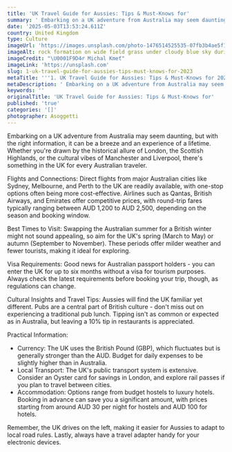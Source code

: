 ```yaml
---
title: 'UK Travel Guide for Aussies: Tips & Must-Knows for'
summary: ' Embarking on a UK adventure from Australia may seem daunting, but with the right information, it can be a breeze and an experience of a lifetime. Whe...'
date: '2025-05-03T13:53:24.611Z'
country: United Kingdom
type: Culture
imageUrl: 'https://images.unsplash.com/photo-1476514525535-07fb3b4ae5f1'
imageAlt: rock formation on wide field grass under cloudy blue sky during daytime
imageCredit: "\U0001F9D4‍♂️ Michal Kmeť"
imageLink: 'https://unsplash.com'
slug: 1-uk-travel-guide-for-aussies-tips-must-knows-for-2023
metaTitle: '''1. UK Travel Guide for Aussies: Tips & Must-Knows for 2023'''
metaDescription: ' Embarking on a UK adventure from Australia may seem daunting, but with the right information, it can be a breeze and an experience of a lifetime. Whe...'
keywords: ''
originalTitle: 'UK Travel Guide for Aussies: Tips & Must-Knows for'
published: 'true'
categories: '[]'
photographer: Asoggetti
---
```








Embarking on a UK adventure from Australia may seem daunting, but with the right information, it can be a breeze and an experience of a lifetime. Whether you're drawn by the historical allure of London, the Scottish Highlands, or the cultural vibes of Manchester and Liverpool, there's something in the UK for every Australian traveler.

Flights and Connections: Direct flights from major Australian cities like Sydney, Melbourne, and Perth to the UK are readily available, with one-stop options often being more cost-effective. Airlines such as Qantas, British Airways, and Emirates offer competitive prices, with round-trip fares typically ranging between AUD 1,200 to AUD 2,500, depending on the season and booking window.

Best Times to Visit: Swapping the Australian summer for a British winter might not sound appealing, so aim for the UK's spring (March to May) or autumn (September to November). These periods offer milder weather and fewer tourists, making it ideal for exploring.

Visa Requirements: Good news for Australian passport holders - you can enter the UK for up to six months without a visa for tourism purposes. Always check the latest requirements before booking your trip, though, as regulations can change.

Cultural Insights and Travel Tips: Aussies will find the UK familiar yet different. Pubs are a central part of British culture - don't miss out on experiencing a traditional pub lunch. Tipping isn't as common or expected as in Australia, but leaving a 10% tip in restaurants is appreciated.

Practical Information:
- Currency: The UK uses the British Pound (GBP), which fluctuates but is generally stronger than the AUD. Budget for daily expenses to be slightly higher than in Australia.
- Local Transport: The UK's public transport system is extensive. Consider an Oyster card for savings in London, and explore rail passes if you plan to travel between cities.
- Accommodation: Options range from budget hostels to luxury hotels. Booking in advance can save you a significant amount, with prices starting from around AUD 30 per night for hostels and AUD 100 for hotels.

Remember, the UK drives on the left, making it easier for Aussies to adapt to local road rules. Lastly, always have a travel adapter handy for your electronic devices.
